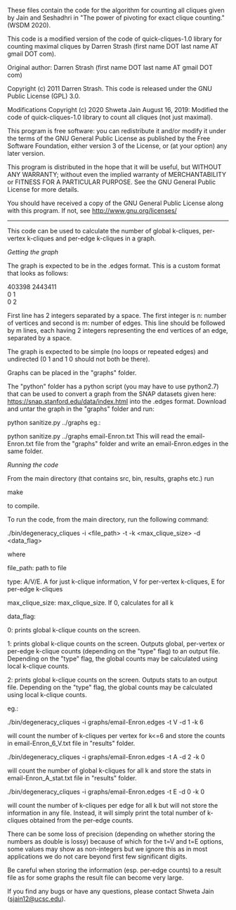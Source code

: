 These files contain the code for the algorithm for counting all cliques
given by Jain and Seshadhri in "The power of pivoting for exact clique counting." (WSDM 2020).

This code is a modified version of the code of quick-cliques-1.0 library for counting maximal cliques by Darren Strash (first name DOT last name AT gmail DOT com).

Original author: Darren Strash (first name DOT last name AT gmail DOT com)

Copyright (c) 2011 Darren Strash. This code is released under the GNU Public License (GPL) 3.0.

Modifications Copyright (c) 2020 Shweta Jain
August 16, 2019: Modified the code of quick-cliques-1.0 library to count all cliques (not just maximal).

This program is free software: you can redistribute it and/or modify 
it under the terms of the GNU General Public License as published by 
the Free Software Foundation, either version 3 of the License, or 
(at your option) any later version. 

This program is distributed in the hope that it will be useful, 
but WITHOUT ANY WARRANTY; without even the implied warranty of 
MERCHANTABILITY or FITNESS FOR A PARTICULAR PURPOSE.  See the 
GNU General Public License for more details. 

You should have received a copy of the GNU General Public License 
along with this program.  If not, see <http://www.gnu.org/licenses/> 

-------------

This code can be used to calculate the number of global k-cliques, per-vertex k-cliques and per-edge k-cliques in a graph. 

*Getting the graph*

The graph is expected to be in the .edges format. This is a custom format that looks as follows:

403398 2443411  
0 1  
0 2  

First line has 2 integers separated by a space. The first integer is n: number of vertices and second is m: number of edges. This line should be followed by m lines, each having 2 integers representing the end vertices of an edge, separated by a space.

The graph is expected to be simple (no loops or repeated edges) and undirected (0 1 and 1 0 should not both be there).

Graphs can be placed in the "graphs" folder.

The "python" folder has a python script (you may have to use python2.7) that can be used to convert a graph from the SNAP datasets given here: https://snap.stanford.edu/data/index.html into the .edges format. Download and untar the graph in the "graphs" folder and run:

python sanitize.py ../graphs <filename>
eg.:

python sanitize.py ../graphs email-Enron.txt
This will read the email-Enron.txt file from the "graphs" folder and write an email-Enron.edges in the same folder.

*Running the code*

From the main directory (that contains src, bin, results, graphs etc.) run

make

to compile.

To run the code, from the main directory, run the following command:

./bin/degeneracy_cliques -i <file_path> -t <type> -k <max_clique_size> -d <data_flag>

where 

file_path: path to file 

type: A/V/E. A for just k-clique information, V for per-vertex k-cliques, E for per-edge k-cliques 

max_clique_size: max_clique_size. If 0, calculates for all k 

data_flag: 

0: prints global k-clique counts on the screen.

1: prints global k-clique counts on the screen. Outputs global, per-vertex or per-edge k-clique counts (depending on the "type" flag) to an output file. Depending on the "type" flag, the global counts may be calculated using local k-clique counts. 

2: prints global k-clique counts on the screen. Outputs stats to an output file. Depending on the "type" flag, the global counts may be calculated using local k-clique counts. 

eg.:

./bin/degeneracy_cliques -i graphs/email-Enron.edges -t V -d 1 -k 6

will count the number of k-cliques per vertex for k<=6 and store the counts in email-Enron_6_V.txt file in "results" folder.

./bin/degeneracy_cliques -i graphs/email-Enron.edges -t A -d 2 -k 0

will count the number of global k-cliques for all k and store the stats in email-Enron_A_stat.txt file in "results" folder.

./bin/degeneracy_cliques -i graphs/email-Enron.edges -t E -d 0 -k 0

will count the number of k-cliques per edge for all k but will not store the information in any file. Instead, it will simply print the total number of k-cliques obtained from the per-edge counts.

There can be some loss of precision (depending on whether storing the numbers as double is lossy) because of which for the t=V and t=E options, some values may show as non-integers but we ignore this as in most applications we do not care beyond first few significant digits.

Be careful when storing the information (esp. per-edge counts) to a result file as for some graphs the result file can become very large.

If you find any bugs or have any questions, please contact Shweta Jain (sjain12@ucsc.edu).